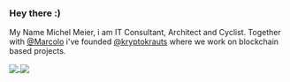 ### Hey there :)
My Name Michel Meier, i am IT Consultant, Architect and Cyclist. Together with [@Marcolo](https://github.com/marc0olo) i've founded [@kryptokrauts](https://github.com/kryptokrauts) where we work on blockchain based projects.

<a href="https://github.com/anuraghazra/convoychat">
  <img align="center" src="https://github-readme-stats.vercel.app/api?username=mitch-lbw&show_icons=true&theme=merko" />
</a>
<a href="https://github.com/anuraghazra/github-readme-stats">
  <img align="center" src="https://github-readme-stats.vercel.app/api/top-langs/?username=mitch-lbw&layout=compact&theme=merko" />
</a>

<!--
**mitch-lbw/mitch-lbw** is a ✨ _special_ ✨ repository because its `README.md` (this file) appears on your GitHub profile.

Here are some ideas to get you started:

- 🔭 I’m currently working on ...
- 🌱 I’m currently learning ...
- 👯 I’m looking to collaborate on ...
- 🤔 I’m looking for help with ...
- 💬 Ask me about ...
- 📫 How to reach me: ...
- 😄 Pronouns: ...
- ⚡ Fun fact: ...
-->
